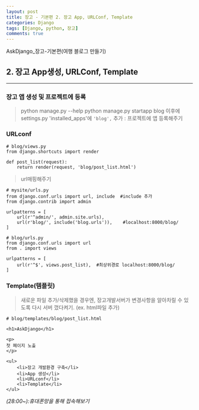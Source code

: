 ```yaml
---
layout: post
title: 장고 - 기본편 2. 장고 App, URLConf, Template 
categories: Django
tags: [Django, python, 장고]
comments: true
---
```


AskDjango_장고-기본편(여행 블로그 만들기)
## 2. 장고 App생성, URLConf, Template 
- - -

### 장고 앱 생성 및 프로젝트에 등록
> python manage.py --help
> python manage.py startapp blog
> 이후에 settings.py 'installed_apps'에 `'blog',` 추가 : 프로젝트에 앱 등록해주기

### URLconf
```
# blog/views.py
from django.shortcuts import render

def post_list(request):
    return render(request, 'blog/post_list.html')
```

>url매핑해주기

```
# mysite/urls.py
from django.conf.urls import url, include  #include 추가
from django.contrib import admin

urlpatterns = [
    url(r'^admin/', admin.site.urls),
    url(r'blog/', include('blog.urls')),    #localhost:8000/blog/
]
```

```
# blog/urls.py
from django.conf.urls import url
from . import views

urlpatterns = [
    url(r'^$', views.post_list),  #최상위경로 localhost:8000/blog/
]
```

### Template(템플릿)
> 새로운 파일 추가/삭제했을 경우엔, 장고개발서버가 변경사항을 알아차릴 수 있도록 다시 서버 껐다켜기. (ex. html파일 추가)

```
# blog/templates/blog/post_list.html

<h1>AskDjango</h1>

<p>
첫 페이지 노출
</p>

<ul>
    <li>장고 개발환경 구축</li>
    <li>App 생성</li>
    <li>URLconf</li>
    <li>Template</li>
</ul>
```

*(28:00~):휴대폰망을 통해 접속해보기*
